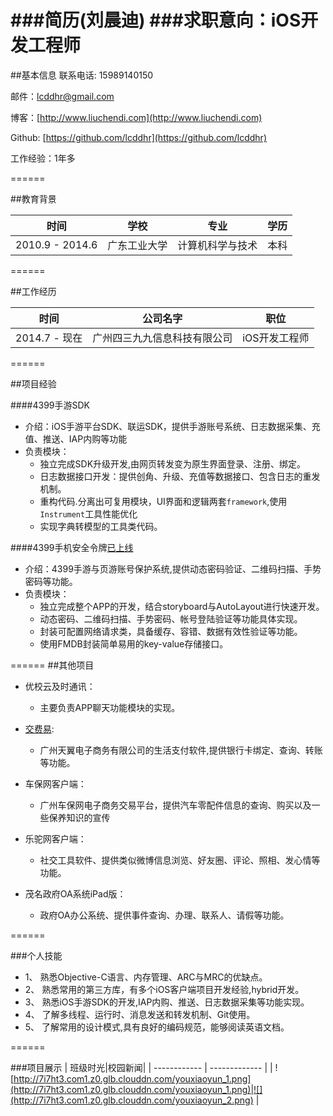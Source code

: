 ###简历(刘晨迪)
###求职意向：iOS开发工程师
=======

##基本信息
联系电话:	15989140150

邮件：lcddhr@gmail.com

博客：[http://www.liuchendi.com](http://www.liuchendi.com)

Github:	 [https://github.com/lcddhr](https://github.com/lcddhr)

工作经验：1年多

======

##教育背景

| 时间|学校| 专业 |学历|
| ------------ | ------------- | ------------ | ------------ |
| 2010.9 - 2014.6 | 广东工业大学 | 计算机科学与技术 |本科 |		

======

##工作经历

| 时间|公司名字| 职位 |
| ------------ | ------------- | ------------ |
| 2014.7 - 现在 | 广州四三九九信息科技有限公司 | iOS开发工程师 |

======



##项目经验

####4399手游SDK
* 	介绍：iOS手游平台SDK、联运SDK，提供手游账号系统、日志数据采集、充值、推送、IAP内购等功能
* 	负责模块：
	* 	独立完成SDK升级开发,由网页转发变为原生界面登录、注册、绑定。
	*	日志数据接口开发：提供创角、升级、充值等数据接口、包含日志的重发机制。
	*	重构代码.分离出可复用模块，UI界面和逻辑两套`framework`,使用`Instrument`工具性能优化
	*	实现字典转模型的工具类代码。
	
	
####4399手机安全令牌[已上线](https://itunes.apple.com/cn/app/4399an-quan-ling-pai/id976434718?mt=8)
*	介绍：4399手游与页游账号保护系统,提供动态密码验证、二维码扫描、手势密码等功能。
*	负责模块：
	*	独立完成整个APP的开发，结合storyboard与AutoLayout进行快速开发。
	*	动态密码、二维码扫描、手势密码、帐号登陆验证等功能具体实现。
	*	封装可配置网络请求类，具备缓存、容错、数据有效性验证等功能。
	*	使用FMDB封装简单易用的key-value存储接口。	


======
##其他项目
* 优校云及时通讯：
	*	 主要负责APP聊天功能模块的实现。

*	[交费易](https://itunes.apple.com/cn/app/jiao-fei-yi/id849587348?mt=8): 	
	*	广州天翼电子商务有限公司的生活支付软件,提供银行卡绑定、查询、转账等功能。
	
*	车保网客户端：

	*	广州车保网电子商务交易平台，提供汽车零配件信息的查询、购买以及一些保养知识的宣传	
*	乐驼网客户端：
	*	社交工具软件、提供类似微博信息浏览、好友圈、评论、照相、发心情等功能。	
*	茂名政府OA系统iPad版：
	*	政府OA办公系统、提供事件查询、办理、联系人、请假等功能。

======

###个人技能

*	1、	熟悉Objective-C语言、内存管理、ARC与MRC的优缺点。
*	2、 熟悉常用的第三方库，有多个iOS客户端项目开发经验,hybrid开发。
*	3、 熟悉iOS手游SDK的开发,IAP内购、推送、日志数据采集等功能实现。
*	4、 了解多线程、运行时、消息发送和转发机制、Git使用。
*	5、 了解常用的设计模式,具有良好的编码规范，能够阅读英语文档。

======


###项目展示
| 班级时光|校园新闻|
| ------------ | ------------- | 
| ![http://7i7ht3.com1.z0.glb.clouddn.com/youxiaoyun_1.png](http://7i7ht3.com1.z0.glb.clouddn.com/youxiaoyun_1.png)|![](http://7i7ht3.com1.z0.glb.clouddn.com/youxiaoyun_2.png) | 





